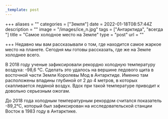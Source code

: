 ```yaml
---
_template: post
---
```



+++
aliases = ""
categories = ["Земля"]
date = 2022-01-18T08:57:44Z
description = ""
image = "/images/ice_n.jpg"
tags = ["Антарктида", "всегда "]
title = "Самое холодное место на Земле"
type = "post"
url = ""

+++
Недавно мы вам рассказывали о том, где находится самое жаркое место на планете. Сегодня мы готовы рассказать, где же на Земле холоднее всего.  
  
В 2018 году ученые зафиксировали рекордно холодную температуру воздуха: -98,6 °С. Сделать это удалось на вершине ледового щита в восточной части Земли Королевы Мод в Антарктиде. Именно там расположены впадины глубиной от 2 до 4 метров, в которых скапливается ледяной воздух. Вдох при такой температуре приводит к довольно серьезным ожогам.  
  
До 2018 года холодным температурным рекордом считался показатель -89,2°С, который был зафиксирован на исследовательской станции Восток в 1983 году в Антарктике.
